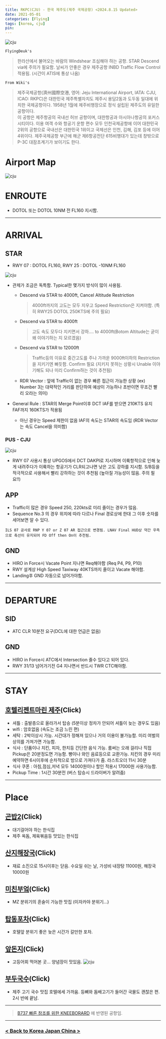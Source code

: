 ```yaml
---
title: RKPC(CJU) - 한국 제주도(제주 국제공항) <2024.8.15 Updated>
date: 2021-05-01
categories: [Flying]
tags: [korea, cju]
pin:
---
```


![cju](/img/flying/airport/cju.jpg)


`FlyingDeuk's`
>한라산에서 불어오는 바람의 Windshear 조심해야 하는 공항. STAR Descend via에 주의가 필요함. 날씨가 안좋은 경우 제주공항 INBD Traffic Flow Control 적용됨. (시간이 ATIS에 통상 나옴)


`From Wiki's`
>제주국제공항(濟州國際空港, 영어: Jeju International Airport, IATA: CJU, ICAO: RKPC)은 대한민국 제주특별자치도 제주시 용담2동과 도두동 일대에 위치한 국제공항이다. 1958년 1월에 제주비행장으로 정식 설립된 제주도의 유일한 공항이다. <br>
이 공항은 제주항공의 국내선 허브 공항이며, 대한항공과 아시아나항공의 포커스 시티이다. 이용 여객 수와 항공기 운항 편수 모두 인천국제공항에 이어 대한민국 2위의 공항으로 국내선은 대한민국 1위이고 국제선은 인천, 김해, 김포 등에 이어 4위이다. 제주국제공항 부근에 해군 제6항공전단 615비행대가 있는데 창밖으로 P-3C 대잠초계기가 보이기도 한다.

# Airport Map
![cju](/img/flying/airport/cju_ap.jpg)


# ENROUTE
- DOTOL 또는 DOTOL 10NM 전 FL160 지시함.

-------

# ARRIVAL
## STAR
- RWY 07 : DOTOL FL160, RWY 25 : DOTOL -10NM FL160

![cju](/img/flying/airport/cju_arr.jpg)

- 관제가 조금은 독특함. Typical한 몇가지 방식이 많이 사용됨.  
    - Descend via STAR to 4000ft, Cancel Altitude Restriction
        > 4000ft까지의 고도는 모두 지우고 Speed Restriction은 지켜야함. (특히 RWY25 DOTOL 250KTS에 주의 필요)
    - Descend via STAR to 4000ft
        > 고도 속도 모두다 지키면서 강하.... to 4000ft(Botom Altitude는 굳이 왜 이야기하는 지 모르겠음)
    - Descend via STAR to 12000ft
        > Traffic등의 이유로 중간고도를 주나 가까운 9000ft이하의 Restriction을 지키기엔 빠듯함. Confirm 필요 (지키지 못하는 상황시 Unable 이야기해도 되나 미리 Confirm하는 것이 추천됨)
    - RDR Vector : 앞에 Traffic이 없는 경우 빠른 접근이 가능한 상황 (ex) Number 3는 대략적인 거리를 판단하여 예상이 가능하나 초반이면 무조건 빨리 오라는 의미)

- General Rule : STAR의 Merge Point이후 DCT IAF를 받으면 210KTS 유지 FAF까지 160KTS가 적용됨
    - 아닌 경우는 Speed 제한이 없음 IAF의 속도는 STAR의 속도임 (RDR Vector는 속도 Cancel을 의미함)

### PUS - CJU
![cju](/img/flying/airport/cjupus.jpg)
- RWY 07 사용시 통상 UPGOS에서 DCT DAKPI로 지시하며 이륙항적으로 인해 늦게 내려주다가 이륙하는 항공기가 CLR되고나면 낮은 고도 강하를 지시함. S/B등을 적극적으로 사용해서 빨리 강하하는 것이 추천됨 (높아질 가능성이 많음. 주의 필요!!)


## APP
- Traffic이 많은 경우 Speed 250, 220kts로 미리 줄이는 경우가 많음.
- Sequence No.3 의 경우 위치에 따라 다르나 Final 경로상에 한대 그 이후 숫자를 세어보면 알 수 있다. 

`ILS 07 공사로 RNP Y 07 or Z 07 AR 접근으로 변경됨. LNAV Final HUD상 약간 우측으로 축선이 유지되어 FD Off then On이 추천됨.`

## GND
- HIRO in Force시 Vacate Point 지나면 Req해야함 (Req P4, P9, P10)
- RWY 설계상 High Speed Taxiway 40KTS까지 줄이고 Vacate 해야함. 
- Landing후 GND 자동으로 넘어가야함.

----------

# DEPARTURE

## SID
- ATC CLR 10분전 요구(DCL에 대한 언급은 없음)

## GND
- HIRO in Force시 ATC에서 Intersection 줄수 있다고 되어 있다. 
- RWY 31/13 넘어가기전 G4 지나면서 반드시 TWR CTC해야함.

--------

# STAY

## [호텔리젠트마린 제주](https://naver.me/Gi9s4Cgw)(Click)
- 셔틀 : 출발층으로 올라가서 탑승 (5분이상 정차가 안되어 셔틀이 늦는 경우도 있음)
- wifi : 암호없음 (속도는 조금 느린 편)
- 세탁 : 2박이상시 가능. 시간대가 정해져 있으나 거의 이용이 불가능함. 미리 여벌의 상의를 가져가면 가능함. 
- 식사 : 단품이나 치킨, 피자, 한치등 간단한 음식 가능. 룸써는 오래 걸리나 직접 Pickup은 20분정도면 가능함.  빵이나 와인 음료등으로 교환가능. 치킨의 경우 미리 예약하면 6시이후에 순차적으로 방으로 가져다가 줌. 라스트오더 11시 30분
- 식사 쿠폰 : 아침,점심,저녁 모두 14000원이나 할인 적용시 17000원 사용가능함.
- Pickup Time : 1시간 30분전 (버스 탑승시 드라이버가 알려줌)

---------

# Place

## [곤밥2](https://naver.me/5eGTDyCq)(Click)
- 대기걸어야 하는 한식집
- 제주 옥돔, 제육볶음등 맛있는 한식집

## [산지해장국](https://naver.me/FFvilBF6)(Click)
- 재료 소진으로 15시이후는 닫음. 수요일 쉬는 날, 가성비 내장탕 11000원, 해장국 10000원

## [미친부엌](https://naver.me/xNdldJjR)(Click)
- MZ 분위기의 혼술이 가능한 맛집 (이자카야 분위기...)

## [탑동포차](https://naver.me/5rM1fU4Q)(Click)
- 호텔앞 분위기 좋은 늦은 시간가 갈만한 포차. 

## [앞돈지](https://naver.me/G7ZBR28b)(Click)
- 고등어회 먹어본 곳... 양념장이 맛있음. 
    ![cju](/img/flying/airport/cjuplace.jpg)

## [부두국수](https://naver.me/5UGQvJDI)(Click)
- 제주 고기 국수 맛집 호텔에세 가까움. 등뼈와 돔배고기가 들어간 국물도 괜찮은 편. 2시 반에 끝남. 

----

> [B737 빠른 참조를 위한 KNEEBORARD](/posts/B737-kneeboard/) 에 반영된 공항임. 

-------------

### [< Back to Korea Japan China >](/posts/KoreaJapanChina/)
